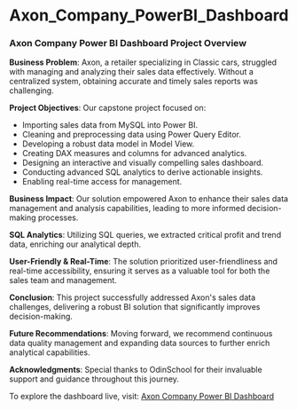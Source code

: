 # Axon_Company_PowerBI_Dashboard

### Axon Company Power BI Dashboard Project Overview

**Business Problem**: Axon, a retailer specializing in Classic cars, struggled with managing and analyzing their sales data effectively. Without a centralized system, obtaining accurate and timely sales reports was challenging.

**Project Objectives**: Our capstone project focused on: 
- Importing sales data from MySQL into Power BI.
- Cleaning and preprocessing data using Power Query Editor.
- Developing a robust data model in Model View.
- Creating DAX measures and columns for advanced analytics.
- Designing an interactive and visually compelling sales dashboard.
- Conducting advanced SQL analytics to derive actionable insights.
- Enabling real-time access for management.

**Business Impact**: Our solution empowered Axon to enhance their sales data management and analysis capabilities, leading to more informed decision-making processes.

**SQL Analytics**: Utilizing SQL queries, we extracted critical profit and trend data, enriching our analytical depth.

**User-Friendly & Real-Time**: The solution prioritized user-friendliness and real-time accessibility, ensuring it serves as a valuable tool for both the sales team and management.

**Conclusion**: This project successfully addressed Axon's sales data challenges, delivering a robust BI solution that significantly improves decision-making.

**Future Recommendations**: Moving forward, we recommend continuous data quality management and expanding data sources to further enrich analytical capabilities.

**Acknowledgments**: Special thanks to OdinSchool for their invaluable support and guidance throughout this journey.

To explore the dashboard live, visit: [Axon Company Power BI Dashboard](https://lnkd.in/dqPFUD5m)
